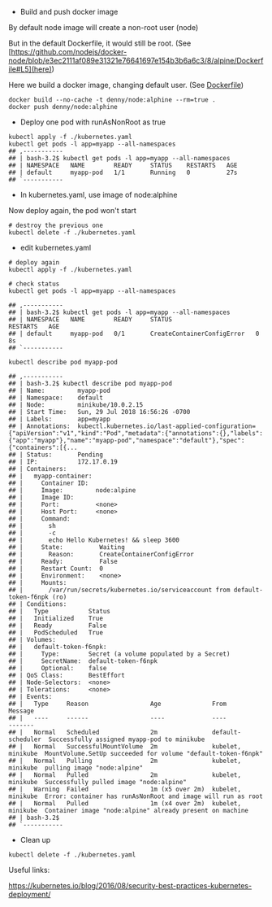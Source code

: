 
- Build and push docker image

By default node image will create a non-root user (node)

But in the default Dockerfile, it would still be root. (See [https://github.com/nodejs/docker-node/blob/e3ec2111af089e31321e76641697e154b3b6a6c3/8/alpine/Dockerfile#L5](here))

Here we build a docker image, changing default user. (See [Dockerfile](Dockerfile))

```
docker build --no-cache -t denny/node:alphine --rm=true .
docker push denny/node:alphine
```

- Deploy one pod with runAsNonRoot as true
```
kubectl apply -f ./kubernetes.yaml
kubectl get pods -l app=myapp --all-namespaces
## ,-----------
## | bash-3.2$ kubectl get pods -l app=myapp --all-namespaces
## | NAMESPACE   NAME        READY     STATUS    RESTARTS   AGE
## | default     myapp-pod   1/1       Running   0          27s
## `-----------
```

- In kubernetes.yaml, use image of node:alphine

Now deploy again, the pod won't start
```
# destroy the previous one
kubectl delete -f ./kubernetes.yaml
```

- edit kubernetes.yaml

```
# deploy again
kubectl apply -f ./kubernetes.yaml

# check status
kubectl get pods -l app=myapp --all-namespaces

## ,-----------
## | bash-3.2$ kubectl get pods -l app=myapp --all-namespaces
## | NAMESPACE   NAME        READY     STATUS                       RESTARTS   AGE
## | default     myapp-pod   0/1       CreateContainerConfigError   0          8s
## `-----------

kubectl describe pod myapp-pod

## ,-----------
## | bash-3.2$ kubectl describe pod myapp-pod
## | Name:         myapp-pod
## | Namespace:    default
## | Node:         minikube/10.0.2.15
## | Start Time:   Sun, 29 Jul 2018 16:56:26 -0700
## | Labels:       app=myapp
## | Annotations:  kubectl.kubernetes.io/last-applied-configuration={"apiVersion":"v1","kind":"Pod","metadata":{"annotations":{},"labels":{"app":"myapp"},"name":"myapp-pod","namespace":"default"},"spec":{"containers":[{...
## | Status:       Pending
## | IP:           172.17.0.19
## | Containers:
## |   myapp-container:
## |     Container ID:  
## |     Image:         node:alpine
## |     Image ID:      
## |     Port:          <none>
## |     Host Port:     <none>
## |     Command:
## |       sh
## |       -c
## |       echo Hello Kubernetes! && sleep 3600
## |     State:          Waiting
## |       Reason:       CreateContainerConfigError
## |     Ready:          False
## |     Restart Count:  0
## |     Environment:    <none>
## |     Mounts:
## |       /var/run/secrets/kubernetes.io/serviceaccount from default-token-f6npk (ro)
## | Conditions:
## |   Type           Status
## |   Initialized    True 
## |   Ready          False 
## |   PodScheduled   True 
## | Volumes:
## |   default-token-f6npk:
## |     Type:        Secret (a volume populated by a Secret)
## |     SecretName:  default-token-f6npk
## |     Optional:    false
## | QoS Class:       BestEffort
## | Node-Selectors:  <none>
## | Tolerations:     <none>
## | Events:
## |   Type     Reason                 Age              From               Message
## |   ----     ------                 ----             ----               -------
## |   Normal   Scheduled              2m               default-scheduler  Successfully assigned myapp-pod to minikube
## |   Normal   SuccessfulMountVolume  2m               kubelet, minikube  MountVolume.SetUp succeeded for volume "default-token-f6npk"
## |   Normal   Pulling                2m               kubelet, minikube  pulling image "node:alpine"
## |   Normal   Pulled                 2m               kubelet, minikube  Successfully pulled image "node:alpine"
## |   Warning  Failed                 1m (x5 over 2m)  kubelet, minikube  Error: container has runAsNonRoot and image will run as root
## |   Normal   Pulled                 1m (x4 over 2m)  kubelet, minikube  Container image "node:alpine" already present on machine
## | bash-3.2$ 
## `-----------
```


- Clean up
```
kubectl delete -f ./kubernetes.yaml
```


Useful links:

https://kubernetes.io/blog/2016/08/security-best-practices-kubernetes-deployment/
